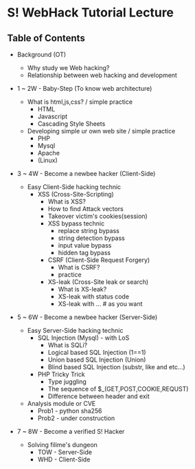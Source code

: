 S! WebHack Tutorial Lecture
===================

## Table of Contents
+ Background (OT)
    + Why study we Web hacking?
    + Relationship between web hacking and development

+ 1 ~ 2W - Baby-Step (To know web architecture)
    + What is html,js,css? / simple practice
        + HTML
        + Javascript
        + Cascading Style Sheets
    + Developing simple ur own web site / simple practice
        + PHP 
        + Mysql
        + Apache
        + (Linux)

+ 3 ~ 4W - Become a newbee hacker (Client-Side)
    + Easy Client-Side hacking technic
        + XSS (Cross-Site-Scripting)
            + What is XSS?
            + How to find Attack vectors
            + Takeover victim's cookies(session)
            + XSS bypass technic
                + replace string bypass
                + string detection bypass
                + input value bypass
                + hidden tag bypass
            + CSRF (Client-Side Request Forgery)
                + What is CSRF?
                + practice
            + XS-leak (Cross-Site leak or search)
                + What is XS-leak?
                + XS-leak with status code
                + XS-leak with ... # as you want

+ 5 ~ 6W - Become a newbee hacker (Server-Side)
    + Easy Server-Side hacking technic
        + SQL Injection (Mysql) - with LoS
            + What is SQLi?
            + Logical based SQL Injection (1==1)
            + Union based SQL Injection (Union)
            + Blind based SQL Injection (substr, like and etc...)
        + PHP Tricky Trick
            + Type juggling
            + The sequence of $_(GET,POST,COOKIE,REQUST)
            + Difference between header and exit
    + Analysis module or CVE
        + Prob1 - python sha256
        + Prob2 - under construction

+ 7 ~ 8W - Become a verified S! Hacker
    + Solving filime's dungeon
        + TOW - Server-Side
        + WHD - Client-Side